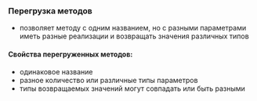 ### Перегрузка методов
* позволяет методу с одним названием, но с разными параметрами иметь разные реализации и возвращать значения различных типов

#### Свойства перегруженных методов:
* одинаковое название
* разное количество или различные типы параметров
* типы возвращаемых значений могут совпадать или быть разными

